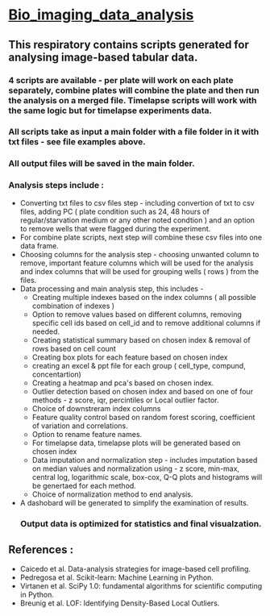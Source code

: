 # <ins>Bio_imaging_data_analysis</ins>
## This respiratory contains scripts generated for analysing image-based tabular data.
### 4 scripts are available - per plate will work on each plate separately, combine plates will combine the plate and then run the analysis on a merged file. Timelapse scripts will work with the same logic but for timelapse experiments data. 
### All scripts take as input a main folder with a file folder in it with txt files - see file examples above. 
### All output files will be saved in the main folder.
### Analysis steps include : 
* Converting txt files to csv files step - including convertion of txt to csv files, adding PC ( plate condition such as 24, 48 hours of regular/starvation medium or any other noted condtion ) and an option to remove wells that were flagged during the experiment. 
* For combine plate scripts, next step will combine these csv files into one data frame. 
* Choosing columns for the analysis step - choosing unwanted column to remove, important feature columns which will be used for the analysis and index columns that will be used for grouping wells ( rows ) from the files. 
* Data processing and main analysis step, this includes -
  - Creating multiple indexes based on the index columns ( all possible combination of indexes )
  - Option to remove values based on different columns, removing specific cell ids based on cell_id and to remove additional columns if needed.
  - Creating statistical summary based on chosen index & removal of rows based on cell count
  - Creating box plots for each feature based on chosen index
  - creating an excel & ppt file for each group ( cell_type, compund, concentartion)
  - Creating a heatmap and pca's based on chosen index.
  - Outlier detection based on chosen index and based on one of four methods - z score, iqr, percintiles or Local outlier factor.
  - Choice of downstreram index columns
  - Feature quality control based on random forest scoring, coefficient of variation and correlations.
  - Option to rename feature names.
  - For timelapse data, timelapse plots will be generated based on chosen index
  - Data imputation and normalization step - includes imputation based on median values and normalization using - z score, min-max, central log, logarithmic scale, box-cox, Q-Q plots and histograms will be genertaed for each method.
  - Choice of normalization method to end analysis. 
* A dashobard will be generated to simplify the examination of results.
  ### Output data is optimized for statistics and final visualzation.

## References : 
- Caicedo et al. Data-analysis strategies for image-based cell profiling.
- Pedregosa et al. Scikit-learn: Machine Learning in Python.
- Virtanen et al. SciPy 1.0: fundamental algorithms for scientific computing in Python.
- Breunig et al. LOF: Identifying Density-Based Local Outliers. 

